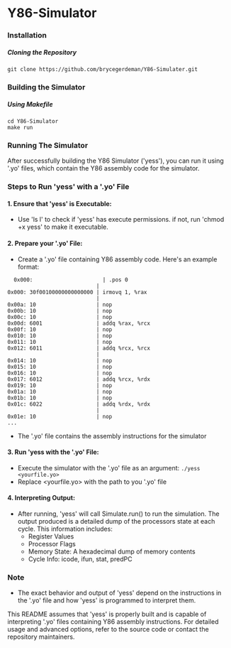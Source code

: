 # Y86-Simulator

### Installation

##### Cloning the Repository
`git clone https://github.com/brycegerdeman/Y86-Simulater.git`

### Building the Simulator
##### Using Makefile
```
cd Y86-Simulator
make run
```
### Running The Simulator
After successfully building the Y86 Simulator ('yess'), you can run it using '.yo'
files, which contain the Y86 assembly code for the simulator.
### Steps to Run 'yess' with a '.yo' File
#### 1. Ensure that 'yess' is Executable:
  - Use 'ls l' to check if 'yess' has execute permissions. if not, run 'chmod +x yess' to make it executable.
#### 2. Prepare your '.yo' File:
  - Create a '.yo' file containing Y86 assembly code. Here's an example format:
  ```
    0x000:                      | .pos 0
                              | 
  0x000: 30f00100000000000000 | irmovq 1, %rax
                              |
  0x00a: 10                   | nop
  0x00b: 10                   | nop
  0x00c: 10                   | nop
  0x00d: 6001                 | addq %rax, %rcx
  0x00f: 10                   | nop
  0x010: 10                   | nop
  0x011: 10                   | nop
  0x012: 6011                 | addq %rcx, %rcx
                              |
  0x014: 10                   | nop
  0x015: 10                   | nop
  0x016: 10                   | nop
  0x017: 6012                 | addq %rcx, %rdx
  0x019: 10                   | nop
  0x01a: 10                   | nop
  0x01b: 10                   | nop
  0x01c: 6022                 | addq %rdx, %rdx
                              |
  0x01e: 10                   | nop
  ...
  ```
  - The '.yo' file contains the assembly instructions for the simulator
#### 3. Run 'yess with the '.yo' File:
  - Execute the simulator with the '.yo' file as an argument:
  `./yess <yourfile.yo>`
  - Replace <yourfile.yo> with the path to you '.yo' file
#### 4. Interpreting Output:
  - After running, 'yess' will call Simulate.run() to run the simulation. The
    output produced is a detailed dump of the processors state at each cycle.
    This information includes:
    - Register Values
    - Processor Flags
    - Memory State: A hexadecimal dump of memory contents
    - Cycle Info: icode, ifun, stat, predPC
   

### Note
- The exact behavior and output of 'yess' depend on the instructions in the '.yo' file and how 'yess' is programmed to interpret them.

This README assumes that 'yess' is properly built and is capable of interpreting '.yo' files containing Y86 assembly instructions. For detailed usage and advanced options, refer to the source code or contact the repository maintainers.
 
